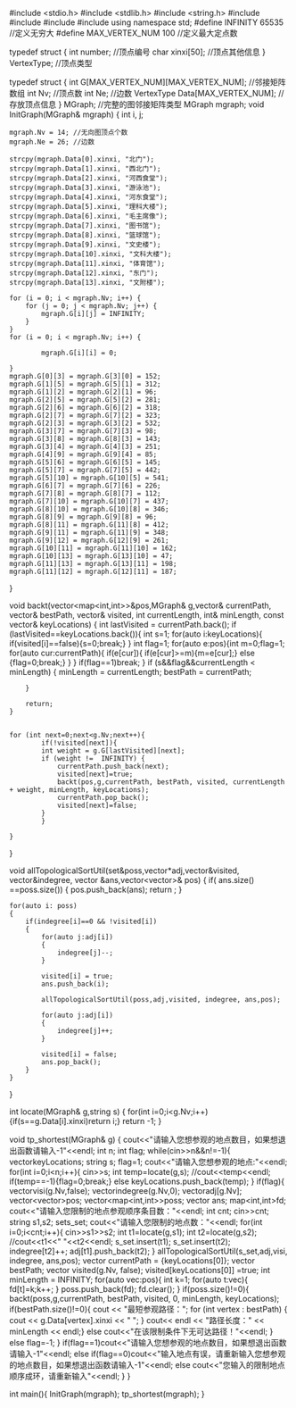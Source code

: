 #include <stdio.h>
#include <stdlib.h>
#include <string.h>
#include<vector>
#include <map>
#include <set>
#include<iostream>
using namespace std;
#define INFINITY 65535   //定义无穷大
#define MAX_VERTEX_NUM 100    //定义最大定点数

typedef struct {
    int number;             //顶点编号
    char xinxi[50];      //顶点其他信息
} VertexType;           //顶点类型

typedef struct {
    int G[MAX_VERTEX_NUM][MAX_VERTEX_NUM];    //邻接矩阵数组
    int Nv;                   //顶点数
    int Ne;                  //边数
    VertexType Data[MAX_VERTEX_NUM];     //存放顶点信息
} MGraph;                    //完整的图邻接矩阵类型
MGraph mgraph;
void InitGraph(MGraph& mgraph) {
    int i, j;

    mgraph.Nv = 14; //无向图顶点个数
    mgraph.Ne = 26; //边数

    strcpy(mgraph.Data[0].xinxi, "北门");
    strcpy(mgraph.Data[1].xinxi, "西北门");
    strcpy(mgraph.Data[2].xinxi, "河西食堂");
    strcpy(mgraph.Data[3].xinxi, "游泳池");
    strcpy(mgraph.Data[4].xinxi, "河东食堂");
    strcpy(mgraph.Data[5].xinxi, "理科大楼");
    strcpy(mgraph.Data[6].xinxi, "毛主席像");
    strcpy(mgraph.Data[7].xinxi, "图书馆");
    strcpy(mgraph.Data[8].xinxi, "篮球馆");
    strcpy(mgraph.Data[9].xinxi, "文史楼");
    strcpy(mgraph.Data[10].xinxi, "文科大楼");
    strcpy(mgraph.Data[11].xinxi, "体育馆");
    strcpy(mgraph.Data[12].xinxi, "东门");
    strcpy(mgraph.Data[13].xinxi, "文附楼");

    for (i = 0; i < mgraph.Nv; i++) {
        for (j = 0; j < mgraph.Nv; j++) {
            mgraph.G[i][j] = INFINITY;
        }
    }
    for (i = 0; i < mgraph.Nv; i++) {

            mgraph.G[i][i] = 0;

    }
    mgraph.G[0][3] = mgraph.G[3][0] = 152;
    mgraph.G[1][5] = mgraph.G[5][1] = 312;
    mgraph.G[1][2] = mgraph.G[2][1] = 96;
    mgraph.G[2][5] = mgraph.G[5][2] = 281;
    mgraph.G[2][6] = mgraph.G[6][2] = 318;
    mgraph.G[2][7] = mgraph.G[7][2] = 323;
    mgraph.G[2][3] = mgraph.G[3][2] = 532;
    mgraph.G[3][7] = mgraph.G[7][3] = 98;
    mgraph.G[3][8] = mgraph.G[8][3] = 143;
    mgraph.G[3][4] = mgraph.G[4][3] = 251;
    mgraph.G[4][9] = mgraph.G[9][4] = 85;
    mgraph.G[5][6] = mgraph.G[6][5] = 145;
    mgraph.G[5][7] = mgraph.G[7][5] = 442;
    mgraph.G[5][10] = mgraph.G[10][5] = 541;
    mgraph.G[6][7] = mgraph.G[7][6] = 226;
    mgraph.G[7][8] = mgraph.G[8][7] = 112;
    mgraph.G[7][10] = mgraph.G[10][7] = 437;
    mgraph.G[8][10] = mgraph.G[10][8] = 346;
    mgraph.G[8][9] = mgraph.G[9][8] = 96;
    mgraph.G[8][11] = mgraph.G[11][8] = 412;
    mgraph.G[9][11] = mgraph.G[11][9] = 348;
    mgraph.G[9][12] = mgraph.G[12][9] = 261;
    mgraph.G[10][11] = mgraph.G[11][10] = 162;
    mgraph.G[10][13] = mgraph.G[13][10] = 47;
    mgraph.G[11][13] = mgraph.G[13][11] = 198;
    mgraph.G[11][12] = mgraph.G[12][11] = 187;

}

void backt(vector<map<int,int>>&pos,MGraph& g,vector<int>& currentPath,
            vector<int>& bestPath, vector<bool>& visited, int currentLength,
            int& minLength, const vector<int>& keyLocations)
{
    int lastVisited = currentPath.back();
    if (lastVisited==keyLocations.back()){
        int s=1;
        for(auto i:keyLocations){
        if(visited[i]==false){s=0;break;}
        }
        int flag=1;
        for(auto e:pos){int m=0;flag=1;
        for(auto cur:currentPath){
                if(e[cur]){
                    if(e[cur]>=m){m=e[cur];}
                    else {flag=0;break;}
                }
            }
            if(flag==1)break;
            }
        if (s&&flag&&currentLength < minLength) {
            minLength = currentLength;
            bestPath = currentPath;

        }

        return;
    }


    for (int next=0;next<g.Nv;next++){
            if(!visited[next]){
            int weight = g.G[lastVisited][next];
            if (weight !=  INFINITY) {
                currentPath.push_back(next);
                visited[next]=true;
                backt(pos,g,currentPath, bestPath, visited, currentLength + weight, minLength, keyLocations);
                currentPath.pop_back();
                visited[next]=false;
            }
            }

    }
}

void allTopologicalSortUtil(set<int>&poss,vector<int>*adj,vector<bool>&visited, vector<int>&indegree, vector<int> &ans,vector<vector<int>>& pos)
{
	if( ans.size() ==poss.size())
	{
		pos.push_back(ans);
		return ;
	}

	for(auto i: poss)
	{
		if(indegree[i]==0 && !visited[i])
		{
			for(auto j:adj[i])
			{
				indegree[j]--;
			}

			visited[i] = true;
			ans.push_back(i);

			allTopologicalSortUtil(poss,adj,visited, indegree, ans,pos);

			for(auto j:adj[i])
			{
				indegree[j]++;
			}

			visited[i] = false;
			ans.pop_back();
		}
	}
}

int locate(MGraph& g,string s)
{
    for(int i=0;i<g.Nv;i++){if(s==g.Data[i].xinxi)return i;}
    return -1;
}

void tp_shortest(MGraph& g)
{
    cout<<"请输入您想参观的地点数目，如果想退出函数请输入-1"<<endl;
    int n;
    int flag;
    while(cin>>n&&n!=-1){
    vector<int>keyLocations;
    string s;
    flag=1;
    cout<<"请输入您想参观的地点:"<<endl;
    for(int i=0;i<n;i++){
        cin>>s;
        int temp=locate(g,s);
        //cout<<temp<<endl;
        if(temp==-1){flag=0;break;}
        else keyLocations.push_back(temp);
    }
    if(flag){
    vector<bool>visi(g.Nv,false);
    vector<int>indegree(g.Nv,0);
    vector<int>adj[g.Nv];
    vector<vector<int>>pos;
    vector<map<int,int>>poss;
     vector<int> ans;
    map<int,int>fd;
    cout<<"请输入您限制的地点参观顺序条目数："<<endl;
    int cnt;
    cin>>cnt;
    string s1,s2;
    set<int>s_set;
    cout<<"请输入您限制的地点数："<<endl;
    for(int i=0;i<cnt;i++){
        cin>>s1>>s2;
        int t1=locate(g,s1);
        int t2=locate(g,s2);
        //cout<<t1<<" "<<t2<<endl;
        s_set.insert(t1);
        s_set.insert(t2);
        indegree[t2]++;
        adj[t1].push_back(t2);
    }
    allTopologicalSortUtil(s_set,adj,visi, indegree, ans,pos);
    vector<int> currentPath = {keyLocations[0]};
    vector<int> bestPath;
    vector<bool> visited(g.Nv, false);
    visited[keyLocations[0]] =true;
    int minLength = INFINITY;
    for(auto vec:pos){
        int k=1;
        for(auto t:vec){
            fd[t]=k;k++;
        }
        poss.push_back(fd);
        fd.clear();
    }
    if(poss.size()!=0){
    backt(poss,g,currentPath, bestPath, visited, 0, minLength, keyLocations);
    if(bestPath.size()!=0){
    cout << "最短参观路径：";
    for (int vertex : bestPath) {
        cout << g.Data[vertex].xinxi << " ";
    }
    cout<< endl << "路径长度：" << minLength << endl;}
    else cout<<"在该限制条件下无可达路径！"<<endl;
    }
    else flag=-1;
    }
    if(flag==1)cout<<"请输入您想参观的地点数目，如果想退出函数请输入-1"<<endl;
    else if(flag==0)cout<<"输入地点有误，请重新输入您想参观的地点数目，如果想退出函数请输入-1"<<endl;
    else cout<<"您输入的限制地点顺序成环，请重新输入"<<endl;
    }
}

int main(){
    InitGraph(mgraph);
    tp_shortest(mgraph);
}
